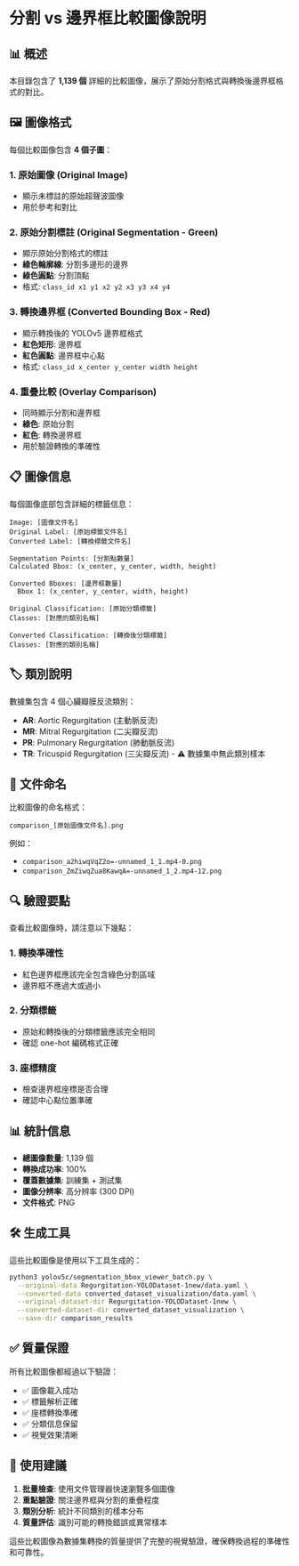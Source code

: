# 分割 vs 邊界框比較圖像說明

## 📊 概述

本目錄包含了 **1,139 個** 詳細的比較圖像，展示了原始分割格式與轉換後邊界框格式的對比。

## 🖼️ 圖像格式

每個比較圖像包含 **4 個子圖**：

### 1. 原始圖像 (Original Image)
- 顯示未標註的原始超聲波圖像
- 用於參考和對比

### 2. 原始分割標註 (Original Segmentation - Green)
- 顯示原始分割格式的標註
- **綠色輪廓線**: 分割多邊形的邊界
- **綠色圓點**: 分割頂點
- 格式: `class_id x1 y1 x2 y2 x3 y3 x4 y4`

### 3. 轉換邊界框 (Converted Bounding Box - Red)
- 顯示轉換後的 YOLOv5 邊界框格式
- **紅色矩形**: 邊界框
- **紅色圓點**: 邊界框中心點
- 格式: `class_id x_center y_center width height`

### 4. 重疊比較 (Overlay Comparison)
- 同時顯示分割和邊界框
- **綠色**: 原始分割
- **紅色**: 轉換邊界框
- 用於驗證轉換的準確性

## 📋 圖像信息

每個圖像底部包含詳細的標籤信息：

```
Image: [圖像文件名]
Original Label: [原始標籤文件名]
Converted Label: [轉換標籤文件名]

Segmentation Points: [分割點數量]
Calculated Bbox: (x_center, y_center, width, height)

Converted Bboxes: [邊界框數量]
  Bbox 1: (x_center, y_center, width, height)

Original Classification: [原始分類標籤]
Classes: [對應的類別名稱]

Converted Classification: [轉換後分類標籤]
Classes: [對應的類別名稱]
```

## 🏷️ 類別說明

數據集包含 4 個心臟瓣膜反流類別：

- **AR**: Aortic Regurgitation (主動脈反流)
- **MR**: Mitral Regurgitation (二尖瓣反流)  
- **PR**: Pulmonary Regurgitation (肺動脈反流)
- **TR**: Tricuspid Regurgitation (三尖瓣反流) - ⚠️ 數據集中無此類別樣本

## 📁 文件命名

比較圖像的命名格式：
```
comparison_[原始圖像文件名].png
```

例如：
- `comparison_a2hiwqVqZ2o=-unnamed_1_1.mp4-0.png`
- `comparison_ZmZiwqZua8KawqA=-unnamed_1_2.mp4-12.png`

## 🔍 驗證要點

查看比較圖像時，請注意以下幾點：

### 1. 轉換準確性
- 紅色邊界框應該完全包含綠色分割區域
- 邊界框不應過大或過小

### 2. 分類標籤
- 原始和轉換後的分類標籤應該完全相同
- 確認 one-hot 編碼格式正確

### 3. 座標精度
- 檢查邊界框座標是否合理
- 確認中心點位置準確

## 📊 統計信息

- **總圖像數量**: 1,139 個
- **轉換成功率**: 100%
- **覆蓋數據集**: 訓練集 + 測試集
- **圖像分辨率**: 高分辨率 (300 DPI)
- **文件格式**: PNG

## 🛠️ 生成工具

這些比較圖像是使用以下工具生成的：
```bash
python3 yolov5c/segmentation_bbox_viewer_batch.py \
  --original-data Regurgitation-YOLODataset-1new/data.yaml \
  --converted-data converted_dataset_visualization/data.yaml \
  --original-dataset-dir Regurgitation-YOLODataset-1new \
  --converted-dataset-dir converted_dataset_visualization \
  --save-dir comparison_results
```

## ✅ 質量保證

所有比較圖像都經過以下驗證：
- ✅ 圖像載入成功
- ✅ 標籤解析正確
- ✅ 座標轉換準確
- ✅ 分類信息保留
- ✅ 視覺效果清晰

## 🚀 使用建議

1. **批量檢查**: 使用文件管理器快速瀏覽多個圖像
2. **重點驗證**: 關注邊界框與分割的重疊程度
3. **類別分析**: 統計不同類別的樣本分布
4. **質量評估**: 識別可能的轉換錯誤或異常樣本

這些比較圖像為數據集轉換的質量提供了完整的視覺驗證，確保轉換過程的準確性和可靠性。 